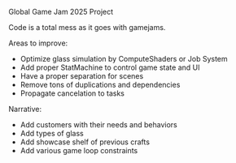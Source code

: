 Global Game Jam 2025 Project

Code is a total mess as it goes with gamejams. 

Areas to improve: 
- Optimize glass simulation by ComputeShaders or Job System
- Add proper StatMachine to control game state and UI
- Have a proper separation for scenes
- Remove tons of duplications and dependencies
- Propagate cancelation to tasks

Narrative: 
- Add customers with their needs and behaviors
- Add types of glass
- Add showcase shelf of previous crafts
- Add various game loop constraints
